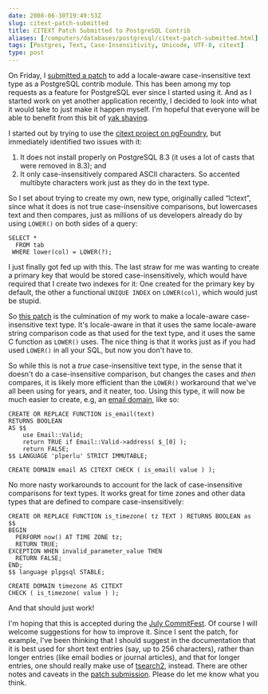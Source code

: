 ```yaml
--- 
date: 2008-06-30T19:49:53Z
slug: citext-patch-submitted
title: CITEXT Patch Submitted to PostgreSQL Contrib
aliases: [/computers/databases/postgresql/citext-patch-submitted.html]
tags: [Postgres, Text, Case-Insensitivity, Unicode, UTF-8, citext]
type: post
---
```


On Friday, I [submitted a patch] to add a locale-aware case-insensitive text
type as a PostgreSQL contrib module. This has been among my top requests as a
feature for PostgreSQL ever since I started using it. And as I started work on
yet another application recently, I decided to look into what it would take to
just make it happen myself. I'm hopeful that everyone will be able to benefit
from this bit of [yak shaving].

I started out by trying to use the [citext project on pgFoundry], but
immediately identified two issues with it:

1.  It does not install properly on PostgreSQL 8.3 (it uses a lot of casts that
    were removed in 8.3); and
2.  It only case-insensitively compared ASCII characters. So accented multibyte
    characters work just as they do in the text type.

So I set about trying to create my own, new type, originally called “lctext”,
since what it does is not true case-insensitive comparisons, but lowercases text
and then compares, just as millions of us developers already do by using
`LOWER()` on both sides of a query:

``` postgres
SELECT *
  FROM tab
 WHERE lower(col) = LOWER(?);
```

I just finally got fed up with this. The last straw for me was wanting to create
a primary key that would be stored case-insensitively, which would have required
that I create two indexes for it: One created for the primary key by default,
the other a functional `UNIQUE INDEX` on `LOWER(col)`, which would just be
stupid.

So [this patch][submitted a patch] is the culmination of my work to make a
locale-aware case-insensitive text type. It's locale-aware in that it uses the
same locale-aware string comparison code as that used for the text type, and it
uses the same C function as `LOWER()` uses. The nice thing is that it works just
as if you had used `LOWER()` in all your SQL, but now you don't have to.

So while this is not a *true* case-insensitive text type, in the sense that it
doesn't do a case-insensitive comparison, but changes the cases and *then*
compares, it is likely more efficient than the `LOWER()` workaround that we've
all been using for years, and it neater, too. Using this type, it will now be
much easier to create, e.g, an [email domain], like so:

``` postgres
CREATE OR REPLACE FUNCTION is_email(text)
RETURNS BOOLEAN
AS $$
    use Email::Valid;
    return TRUE if Email::Valid->address( $_[0] );
    return FALSE;
$$ LANGUAGE 'plperlu' STRICT IMMUTABLE;

CREATE DOMAIN email AS CITEXT CHECK ( is_email( value ) );
```

No more nasty workarounds to account for the lack of case-insensitive
comparisons for text types. It works great for time zones and other data types
that are defined to compare case-insensitively:

``` postgres
CREATE OR REPLACE FUNCTION is_timezone( tz TEXT ) RETURNS BOOLEAN as $$
BEGIN
  PERFORM now() AT TIME ZONE tz;
  RETURN TRUE;
EXCEPTION WHEN invalid_parameter_value THEN
  RETURN FALSE;
END;
$$ language plpgsql STABLE;

CREATE DOMAIN timezone AS CITEXT
CHECK ( is_timezone( value ) );
```

And that should just work!

I'm hoping that this is accepted during the [July CommitFest]. Of course I will
welcome suggestions for how to improve it. Since I sent the patch, for example,
I've been thinking that I should suggest in the documentation that it is best
used for short text entries (say, up to 256 characters), rather than longer
entries (like email bodies or journal articles), and that for longer entries,
one should really make use of [tsearch2], instead. There are other notes and
caveats in the [patch submission][submitted a patch]. Please do let me know what
you think.

  [submitted a patch]: http://archives.postgresql.org/message-id/4013F1AE-FE1B-427B-8C23-1A5681DA297E@kineticode.com
    "PATCH: CITEXT 2.0"
  [yak shaving]: http://en.wiktionary.org/wiki/yak_shaving
    "Wiktionary: “yak shaving”"
  [citext project on pgFoundry]: http://pgfoundry.org/projects/citext/
  [email domain]: http://www.varlena.com/GeneralBits/128.php
    "PostgreSQL General Bits: “Base Type using Domains”"
  [July CommitFest]: http://wiki.postgresql.org/index.php?title=CommitFest:2008-07
    "PostgreSQL CommitFest:2008-07"
  [tsearch2]: http://www.postgresql.org/docs/current/static/textsearch.html
    "PostgreSQL Documentation: Chapter 12. Full Text Search"
